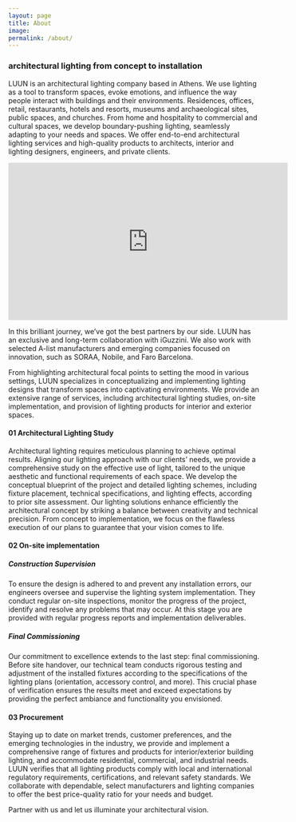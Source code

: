 ```yaml
---
layout: page
title: About
image: 
permalink: /about/
---
```


### architectural lighting from concept to installation

LUUN is an architectural lighting company based in Athens. We use lighting as a tool to transform spaces, evoke emotions, and influence the way people interact with buildings and their environments. Residences, offices, retail, restaurants, hotels and resorts, museums and archaeological sites, public spaces, and churches. From home and hospitality to commercial and cultural spaces, we develop boundary-pushing lighting, seamlessly adapting to your needs and spaces. We offer end-to-end architectural lighting services and high-quality products to architects, interior and lighting designers, engineers, and private clients.

<div class="videoWrapper"><iframe width="560" height="315" src="https://www.youtube.com/embed/6c0WMM6iHQM" frameborder="0" allow="accelerometer; autoplay; clipboard-write; encrypted-media; gyroscope; picture-in-picture" allowfullscreen></iframe></div>

In this brilliant journey, we’ve got the best partners by our side. LUUN has an exclusive and long-term collaboration with iGuzzini. We also work with selected A-list manufacturers and emerging companies focused on innovation, such as SORAA, Nobile, and Faro Barcelona.

From highlighting architectural focal points to setting the mood in various settings, LUUN specializes in conceptualizing and implementing lighting designs that transform spaces into captivating environments. We provide an extensive range of services, including architectural lighting studies, on-site implementation, and provision of lighting products for interior and exterior spaces.

#### 01 Architectural Lighting Study

Architectural lighting requires meticulous planning to achieve optimal results. Aligning our lighting approach with our clients’ needs, we provide a comprehensive study on the effective use of light, tailored to the unique aesthetic and functional requirements of each space. We develop the conceptual blueprint of the project and detailed lighting schemes, including fixture placement, technical specifications, and lighting effects, according to prior site assessment. Our lighting solutions enhance efficiently the architectural concept by striking a balance between creativity and technical precision. From concept to implementation, we focus on the flawless execution of our plans to guarantee that your vision comes to life.

#### 02 On-site implementation

##### Construction Supervision
To ensure the design is adhered to and prevent any installation errors, our engineers oversee and supervise the lighting system implementation. They conduct regular on-site inspections, monitor the progress of the project, identify and resolve any problems that may occur. At this stage you are provided with regular progress reports and implementation deliverables.

##### Final Commissioning
Our commitment to excellence extends to the last step: final commissioning. Before site handover, our technical team conducts rigorous testing and adjustment of the installed fixtures according to the specifications of the lighting plans (orientation, accessory control, and more). This crucial phase of verification ensures the results meet and exceed expectations by providing the perfect ambiance and functionality you envisioned.

#### 03 Procurement

Staying up to date on market trends, customer preferences, and the emerging technologies in the industry, we provide and implement a comprehensive range of fixtures and products for interior/exterior building lighting, and accommodate residential, commercial, and industrial needs. LUUN verifies that all lighting products comply with local and international regulatory requirements, certifications, and relevant safety standards. We collaborate with dependable, select manufacturers and lighting companies to offer the best price-quality ratio for your needs and budget.

Partner with us and let us illuminate your architectural vision.

<!-- <ul class="column-list">
  <li><a href="https://anour.dk/" target="_blank" rel="noopener">ANOUR</a></li>
  <li><a href="https://www.ateljelyktan.se/" target="_blank" rel="noopener">ateljé Lyktan</a></li>
  <li><a href="https://www.brokis.cz/" target="_blank" rel="noopener">BROKIS</a></li>
  <li><a href="http://www.buzzi-buzzi.it/en/" target="_blank" rel="noopener">Buzzi &amp; Buzzi</a></li>
  <li><a href="https://www.davidegroppi.com/" target="_blank" rel="noopener">davide groppi</a></li>
  <li><a href="https://www.esse-ci.com/en/" target="_blank" rel="noopener">esse-ci</a></li>
  <li><a href="https://www.fagerhult.com/" target="_blank" rel="noopener">Fagerhult</a></li>
  <li><a href="https://faro.es/en/" target="_blank" rel="noopener">Faro</a></li>
  <li><a href="https://www.iguzzini.com/" target="_blank" rel="noopener">iGuzzini</a></li>
  <li><a href="https://www.intra-lighting.com" target="_blank" rel="noopener">Intra Lighting</a></li>
  <li><a href="https://kaialighting.com/" target="_blank" rel="noopener">KAIA</a></li>
  <li><a href="https://landa.it/en" target="_blank" rel="noopener">LANDA</a></li>
  <li><a href="https://www.nemolighting.com/" target="_blank" rel="noopener">NEMO</a></li>
  <li><a href="http://www.nobile.it/en/" target="_blank" rel="noopener">Nobile</a></li>
  <li><a href="https://www.oligo.de/en" target="_blank" rel="noopener">Oligo</a></li>
  <li><a href="https://www.performanceinlighting.com/ww/en/" target="_blank" rel="noopener">Performance</a></li>
  <li><a href="https://www.planlicht.com/?lang=en" target="_blank" rel="noopener">Planlicht</a></li>
  <li><a href="https://www.platek.eu/eng/" target="_blank" rel="noopener">Platek</a></li>
  <li><a href="https://precisionlighting.co.uk/" target="_blank" rel="noopener">Precision</a></li>
  <li><a href="https://rclighting.com/" target="_blank" rel="noopener">RCL</a></li>
  <li><a href="https://www.roger-pradier.com/" target="_blank" rel="noopener">Roger Pradier</a></li>
  <li><a href="https://www.royalbotania.com/collection/lighting/" target="_blank" rel="noopener">Royal Botania</a></li>
  <li><a href="https://www.soraa.com" target="_blank" rel="noopener">SORAA</a></li>
  <li><a href="https://trizo21.com" target="_blank" rel="noopener">Trizo21</a></li>
</ul> -->
	
<!-- <div class="thegrid" style="margin-bottom: 20px;">
  <div class="cell"><a href="https://www.iguzzini.com/" target="_blank" rel="noopener">iGuzzini</a></div>
  <div class="cell"><a href="https://www.fagerhult.com/" target="_blank" rel="noopener">Fagerhult</a></div>
  <div class="cell"><a href="https://faro.es/en/" target="_blank" rel="noopener">Faro</a></div>
  <div class="cell"><a href="https://www.nemolighting.com/" target="_blank" rel="noopener">NEMO</a></div>
  <div class="cell"><a href="http://www.buzzi-buzzi.it/en/" target="_blank" rel="noopener">Buzzi &amp; Buzzi</a></div>
  <div class="cell"><a href="https://trizo21.com" target="_blank" rel="noopener">Trizo21</a></div>
  <div class="cell"><a href="https://www.esse-ci.com/en/" target="_blank" rel="noopener">esse-ci</a></div>
  <div class="cell"><a href="http://www.nobile.it/en/" target="_blank" rel="noopener">Nobile</a></div>
  <div class="cell"><a href="https://www.planlicht.com/?lang=en" target="_blank" rel="noopener">Planlicht</a></div>
  <div class="cell"><a href="https://www.roger-pradier.com/" target="_blank" rel="noopener">Roger Pradier</a></div>
  <div class="cell"><a href="https://www.oligo.de/en" target="_blank" rel="noopener">Oligo</a></div>
  <div class="cell"><a href="https://www.ateljelyktan.se/" target="_blank" rel="noopener">ateljé Lyktan</a></div>
  <div class="cell"><a href="https://www.royalbotania.com/collection/lighting/" target="_blank" rel="noopener">Royal Botania</a></div>
  <div class="cell"><a href="https://www.intra-lighting.com" target="_blank" rel="noopener">Intra Lighting</a></div>
  <div class="cell"><a href="https://precisionlighting.co.uk/" target="_blank" rel="noopener">Precision</a></div>
  <div class="cell"><a href="https://anour.dk/" target="_blank" rel="noopener">ANOUR</a></div>
  <div class="cell"><a href="https://rclighting.com/" target="_blank" rel="noopener">RCL</a></div>
  <div class="cell"><a href="https://www.davidegroppi.com/" target="_blank" rel="noopener">davide groppi</a></div>
  <div class="cell"><a href="https://www.brokis.cz/" target="_blank" rel="noopener">BROKIS</a></div>
  <div class="cell"><a href="https://kaialighting.com/" target="_blank" rel="noopener">KAIA</a></div>
  <div class="cell"><a href="https://www.performanceinlighting.com/ww/en/" target="_blank" rel="noopener">Performance</a></div>
  <div class="cell"><a href="https://www.platek.eu/eng/" target="_blank" rel="noopener">Platek</a></div>
  <div class="cell"><a href="https://landa.it/en" target="_blank" rel="noopener">LANDA</a></div>

</div> -->